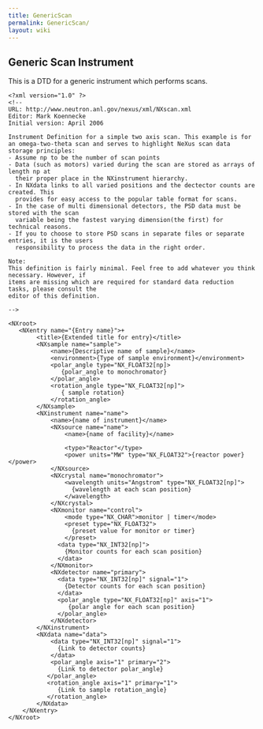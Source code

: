 ```yaml
---
title: GenericScan
permalink: GenericScan/
layout: wiki
---
```


Generic Scan Instrument
-----------------------

This is a DTD for a generic instrument which performs scans.

    <?xml version="1.0" ?>
    <!--
    URL: http://www.neutron.anl.gov/nexus/xml/NXscan.xml
    Editor: Mark Koennecke
    Initial version: April 2006

    Instrument Definition for a simple two axis scan. This example is for 
    an omega-two-theta scan and serves to highlight NeXus scan data storage principles:
    - Assume np to be the number of scan points 
    - Data (such as motors) varied during the scan are stored as arrays of length np at 
      their proper place in the NXinstrument hierarchy.
    - In NXdata links to all varied positions and the dectector counts are created. This
      provides for easy access to the popular table format for scans. 
    - In the case of multi dimensional detectors, the PSD data must be stored with the scan 
      variable being the fastest varying dimension(the first) for technical reasons.
    - If you to choose to store PSD scans in separate files or separate entries, it is the users
      responsibility to process the data in the right order.  

    Note:
    This definition is fairly minimal. Feel free to add whatever you think necessary. However, if
    items are missing which are required for standard data reduction tasks, please consult the
    editor of this definition.

    -->

    <NXroot>
       <NXentry name="{Entry name}">+
            <title>{Extended title for entry}</title>
            <NXsample name="sample">
                <name>{Descriptive name of sample}</name>
                <environment>{Type of sample environment}</environment>
                <polar_angle type="NX_FLOAT32[np]>
                   {polar_angle to monochromator}
                </polar_angle>
                <rotation_angle type="NX_FLOAT32[np]">
                   { sample rotation}
                </rotation_angle>
            </NXsample>
            <NXinstrument name="name">
                <name>{name of instrument}</name>
                <NXsource name="name">
                    <name>{name of facility}</name>

                    <type>"Reactor"</type>
                    <power units="MW" type="NX_FLOAT32">{reactor power}</power>
                </NXsource>
                <NXcrystal name="monochromator">
                    <wavelength units="Angstrom" type="NX_FLOAT32[np]">
                      {wavelength at each scan position}
                    </wavelength>
                </NXcrystal>
                <NXmonitor name="control">
                    <mode type="NX_CHAR">monitor | timer</mode>
                    <preset type="NX_FLOAT32">
                      {preset value for monitor or timer}
                    </preset>
                  <data type="NX_INT32[np]">
                    {Monitor counts for each scan position}
                  </data>
                </NXmonitor>
                <NXdetector name="primary">
                  <data type="NX_INT32[np]" signal="1">
                    {Detector counts for each scan position}
                  </data>
                  <polar_angle type="NX_FLOAT32[np]" axis="1">
                     {polar angle for each scan position}
                  </polar_angle>
                </NXdetector>
            </NXinstrument>
            <NXdata name="data">
                <data type="NX_INT32[np]" signal="1">
                  {Link to detector counts}
                </data>
                <polar_angle axis="1" primary="2">
                  {Link to detector polar_angle}
               </polar_angle>
               <rotation_angle axis="1" primary="1">
                  {Link to sample rotation_angle}
               </rotation_angle>
            </NXdata>
        </NXentry>
    </NXroot>
